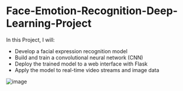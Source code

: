 # Face-Emotion-Recognition-Deep-Learning-Project
In this Project, I will:
* Develop a facial expression recognition model  
* Build and train a convolutional neural network (CNN)  
* Deploy the trained model to a web interface with Flask  
* Apply the model to real-time video streams and image data


![image](https://user-images.githubusercontent.com/88799249/164506120-4f78f9de-dab3-49ea-bb87-b7594adacd65.png)
